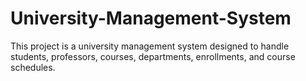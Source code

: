 # University-Management-System
This project is a university management system designed to handle students, professors, courses, departments, enrollments, and course schedules.
